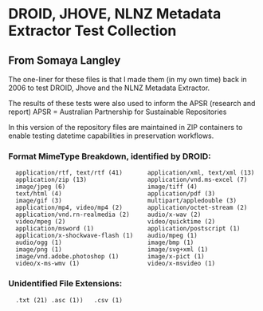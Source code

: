 # DROID, JHOVE, NLNZ Metadata Extractor Test Collection
## From Somaya Langley

The one-liner for these files is that I made them (in my own time) back in 
2006 to test DROID, Jhove and the NLNZ Metadata Extractor. 

The results of these tests were also used to inform the APSR (research and 
report) APSR = Australian Partnership for Sustainable Repositories

In this version of the repository files are maintained in ZIP containers
to enable testing datetime capabilities in preservation workflows.

### Format MimeType Breakdown, identified by DROID:

      application/rtf, text/rtf (41)       application/xml, text/xml (13)
      application/zip (13)                 application/vnd.ms-excel (7)
      image/jpeg (6)                       image/tiff (4)
      text/html (4)                        application/pdf (3)
      image/gif (3)                        multipart/appledouble (3)
      application/mp4, video/mp4 (2)       application/octet-stream (2)
      application/vnd.rn-realmedia (2)     audio/x-wav (2)
      video/mpeg (2)                       video/quicktime (2)
      application/msword (1)               application/postscript (1)
      application/x-shockwave-flash (1)    audio/mpeg (1)
      audio/ogg (1)                        image/bmp (1)
      image/png (1)                        image/svg+xml (1)
      image/vnd.adobe.photoshop (1)        image/x-pict (1)
      video/x-ms-wmv (1)                   video/x-msvideo (1)
   
### Unidentified File Extensions:

      .txt (21)	.asc (1))	.csv (1)


